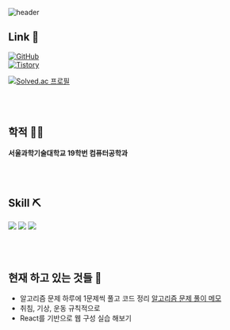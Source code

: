 ![header](https://capsule-render.vercel.app/api?type=waving&color=auto&height=250&section=header&text=min413%20Github&fontSize=90)

## Link :link:
<a href = "https://github.com/min413"><img alt="GitHub" src ="https://img.shields.io/badge/GitHub-181717.svg?&style=for-the-badge&logo=GitHub&logoColor=white"/></a>  
<a href = "https://min413903.tistory.com/"><img alt="Tistory" src ="https://img.shields.io/badge/Tistory-orange?logo=Tistory&logoColor=white&logoWidth=30"/></a>  

[![Solved.ac
프로필](http://mazassumnida.wtf/api/generate_badge?boj=min413)](https://solved.ac/min413)

<br/><br/>

## 학적 :ok_man:
**서울과학기술대학교 19학번 컴퓨터공학과**

<br/><br/>

## Skill :pick:
<img src="https://img.shields.io/badge/C++-00599C?style=flat&logo=cplusplus&logoColor=white"/> <img src="https://img.shields.io/badge/Python-3776AB?style=flat&logo=python&logoColor=white"/> <img src="https://img.shields.io/badge/React-61DAFB?style=flat&logo=react&logoColor=white"/>


<br/><br/>

## 현재 하고 있는 것들 :muscle:
- 알고리즘 문제 하루에 1문제씩 풀고 코드 정리
[알고리즘 문제 풀이 메모](https://github.com/min413/Algorithm-Note)
- 취침, 기상, 운동 규칙적으로
- React를 기반으로 웹 구성 실습 해보기






<!--
**min413/min413** is a ✨ _special_ ✨ repository because its `README.md` (this file) appears on your GitHub profile.

Here are some ideas to get you started:

- 🔭 I’m currently working on ...
- 🌱 I’m currently learning ...
- 👯 I’m looking to collaborate on ...
- 🤔 I’m looking for help with ...
- 💬 Ask me about ...
- 📫 How to reach me: ...
- 😄 Pronouns: ...
- ⚡ Fun fact: ...

참고 링크들
Shield IO 사용법 : https://velog.io/@loakick/Shield-IO-%EC%82%AC%EC%9A%A9%EB%B2%95-iojyndy4pi

-->
